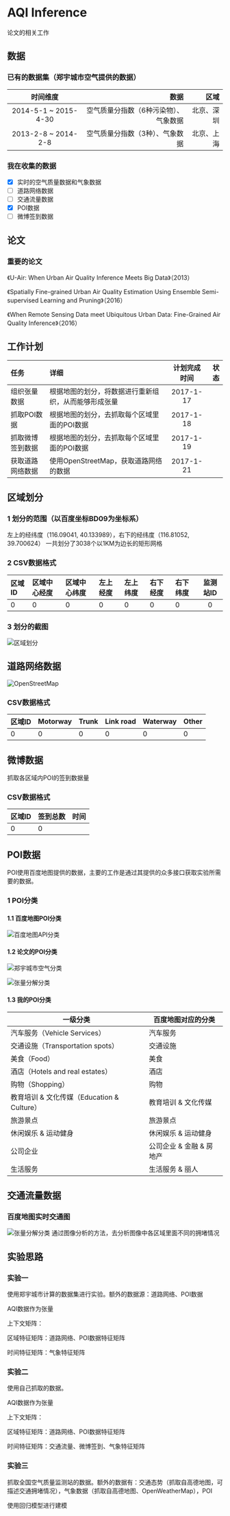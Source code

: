 # AQI Inference
论文的相关工作

## 数据
### 已有的数据集（郑宇城市空气提供的数据）
|时间维度|数据|区域|
|:---------------:| -------------:| -------------:|
|2014-5-1 ~ 2015-4-30|空气质量分指数（6种污染物）、气象数据|北京、深圳|
|2013-2-8 ~ 2014-2-8|空气质量分指数（3种）、气象数据|北京、上海|

### 我在收集的数据
- [x] 实时的空气质量数据和气象数据
- [ ] 道路网络数据
- [ ] 交通流量数据
- [x] POI数据
- [ ] 微博签到数据

## 论文
### 重要的论文
《U-Air: When Urban Air Quality Inference Meets Big Data》（2013）

《Spatially Fine-grained Urban Air Quality Estimation Using Ensemble Semi-supervised Learning and Pruning》（2016）

《When Remote Sensing Data meet Ubiquitous Urban Data: Fine-Grained Air Quality Inference》（2016）

## 工作计划

|任务|详细|计划完成时间  |状态|
|:------------- |:------------- |:---------------:| -------------:|
|组织张量数据|根据地图的划分，将数据进行重新组织，从而能够形成张量|2017-1-17||
|抓取POI数据|根据地图的划分，去抓取每个区域里面的POI数据|2017-1-18||
|抓取微博签到数据|根据地图的划分，去抓取每个区域里面的POI数据|2017-1-19||
|获取道路网络数据|使用OpenStreetMap，获取道路网络的数据|2017-1-21||


## 区域划分
### 1 划分的范围（以百度坐标BD09为坐标系）
左上的经纬度（116.09041, 40.133989），右下的经纬度（116.81052, 39.700624）
一共划分了3038个以1KM为边长的矩形网格


### 2 CSV数据格式
|区域ID|区域中心经度|区域中心纬度|左上经度|左上纬度|右下经度|右下纬度|监测站ID|
|:------------- |:------------- |:------------- |:------------- |:------------- |:-------------|:-------------|:---------------:|
|0|0|0|0|0|0|0|0|

### 3 划分的截图
![区域划分](https://github.com/OreChou/AQI-inference/blob/master/image/region.png)

## 道路网络数据
![OpenStreetMap](https://github.com/OreChou/AQI-inference/blob/master/image/road_network.png)

### CSV数据格式
|区域ID|Motorway|Trunk|Link road|Waterway|Other|
|:------------- |:------------- |:------------- |:------------- |:------------- |:-------------|
|0|0|0|0|0|0|

## 微博数据
抓取各区域内POI的签到数据量

### CSV数据格式
|区域ID|签到总数|时间|
|:------------- |:------------- |:------------- |
|0|0||


## POI数据
POI使用百度地图提供的数据，主要的工作是通过其提供的众多接口获取实验所需要的数据。
### 1 POI分类
#### 1.1 百度地图POI分类
![百度地图API分类](https://github.com/OreChou/AQI-inference/blob/master/image/baidu_poi.png)
#### 1.2 论文的POI分类
![郑宇城市空气分类](https://github.com/OreChou/AQI-inference/blob/master/image/poi_uair.png)

![张量分解分类](https://github.com/OreChou/AQI-inference/blob/master/image/poi_tensor.png)
#### 1.3 我的POI分类
一级分类  | 百度地图对应的分类
------------- | -------------
汽车服务（Vehicle Services）  | 汽车服务
交通设施（Transportation spots）| 交通设施
美食（Food）  | 美食
酒店（Hotels and real estates）| 酒店
购物（Shopping）| 购物
教育培训 & 文化传媒（Education & Culture）|教育培训 & 文化传媒
旅游景点|旅游景点
休闲娱乐 & 运动健身|休闲娱乐 & 运动健身
公司企业|公司企业 & 金融 & 房地产
生活服务|生活服务 & 丽人

## 交通流量数据
### 百度地图实时交通图
![张量分解分类](https://github.com/OreChou/AQI-inference/blob/master/image/traffic.png)
通过图像分析的方法，去分析图像中各区域里面不同的拥堵情况

## 实验思路
### 实验一
使用郑宇城市计算的数据集进行实验。额外的数据源：道路网络、POI数据

AQI数据作为张量

上下文矩阵：

区域特征矩阵：道路网络、POI数据特征矩阵

时间特征矩阵：气象特征矩阵

### 实验二
使用自己抓取的数据。

AQI数据作为张量

上下文矩阵：

区域特征矩阵：道路网络、POI数据特征矩阵

时间特征矩阵：交通流量、微博签到、气象特征矩阵

### 实验三
抓取全国空气质量监测站的数据。额外的数据有：交通态势（抓取自高德地图，可描述交通拥堵情况），气象数据（抓取自高德地图、OpenWeatherMap），POI

使用回归模型进行建模